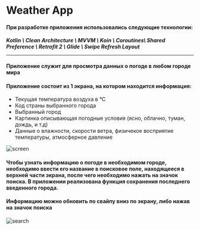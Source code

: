 # Weather App
#### При разработке приложения использовались следующие технологии:
***Kotlin \ Clean Architecture \ MVVM \ Koin \ Coroutines\ Shared Preference \ Retrofit 2 \ Glide \ Swipe Refresh Layout***
___
#### Приложение служит для просмотра данных о погоде в любом городе мира
#### Приложение состоит из 1 экрана, на котором находится информация:
 + Текущая температура воздуха в °С
 + Код страны выбранного города
 + Выбранный город
 + Картинка описывающая погодные условия (ясно, облачно, туман, дождь, и т.д)
 + Данные о влажности, скорости ветра, физичекое восприятие температуры, атмосферное давление

![screen](https://sun9-52.userapi.com/impg/LB9fIvowobQGvQXt3D3Smt8N1fP3JL5D_CJCVw/vsYw5XEhEgc.jpg?size=367x589&quality=96&sign=e687e417c95e5e953ff2e78eacf0d1ea&type=album)

#### Чтобы узнать информацию о погоде в необходимом городе, необходимо ввести его название в поисковое поле, находящееся в верхней части экрана, после чего необходимо нажать на значок поиска. В приложении реализована функция сохранения последнего введенного города.
#### Информацию можно обновить по свайпу вниз по экрану, либо нажав на значок поиска
![search](https://psv4.userapi.com/c240331/u38326722/docs/d53/005e43339875/video3701702455.gif?extra=j_xy0W8TJg5JDg12PSKk8BLVw2d_VV2MWWpWJWZ_ZzRNTSuSgoQxQKGnFSdYs5LesNEqTSJYxH7alFOyAEUTogaOvXzIjAdWtXWY9ic-Yq9LE5pP9DYf-O7AoK0zisrDTzzgK54MZPn4yWBEBzc)


